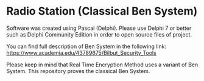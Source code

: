 # Radio Station (Classical Ben System)

Software was created using Pascal (Delphi). Please use Delphi 7 or better such as Delphi Community Edition in order to open source files of project.

You can find full description of Ben System in the following link: https://www.academia.edu/43789675/Bilbut_Security_Tools

Please keep in mind that Real Time Encryption Method uses a variant of Ben System. This repository proves the classical Ben System.
